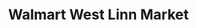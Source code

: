 ---
title: "Walmart West Linn Market"
url: /west-linn/walmart-west-linn-market/
shop: Supermarkt
---